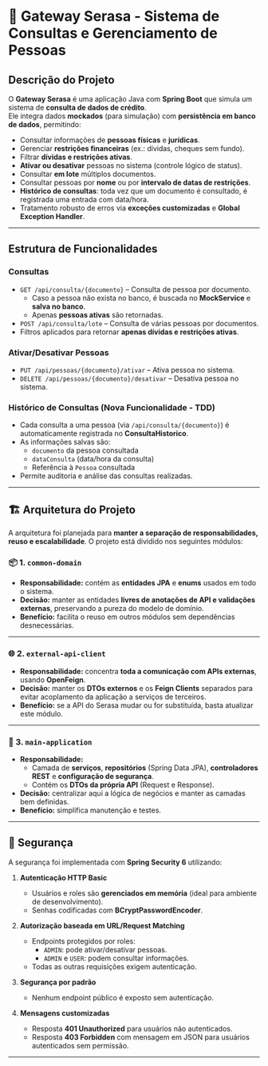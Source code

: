 # 🏦 Gateway Serasa - Sistema de Consultas e Gerenciamento de Pessoas

##  Descrição do Projeto

O **Gateway Serasa** é uma aplicação Java com **Spring Boot** que simula um sistema de **consulta de dados de crédito**.  
Ele integra dados **mockados** (para simulação) com **persistência em banco de dados**, permitindo:

- Consultar informações de **pessoas físicas** e **jurídicas**.
- Gerenciar **restrições financeiras** (ex.: dívidas, cheques sem fundo).
- Filtrar **dívidas e restrições ativas**.
- **Ativar ou desativar** pessoas no sistema (controle lógico de status).
- Consultar **em lote** múltiplos documentos.
- Consultar pessoas por **nome** ou por **intervalo de datas de restrições**.
- **Histórico de consultas**: toda vez que um documento é consultado, é registrada uma entrada com data/hora.
- Tratamento robusto de erros via **exceções customizadas** e **Global Exception Handler**.

---

##  Estrutura de Funcionalidades

### Consultas
- `GET /api/consulta/{documento}` – Consulta de pessoa por documento.
  - Caso a pessoa não exista no banco, é buscada no **MockService** e **salva no banco**.
  - Apenas **pessoas ativas** são retornadas.
- `POST /api/consulta/lote` – Consulta de várias pessoas por documentos.
- Filtros aplicados para retornar **apenas dívidas e restrições ativas**.

###  Ativar/Desativar Pessoas
- `PUT /api/pessoas/{documento}/ativar` – Ativa pessoa no sistema.
- `DELETE /api/pessoas/{documento}/desativar` – Desativa pessoa no sistema.

### Histórico de Consultas (Nova Funcionalidade - TDD)
- Cada consulta a uma pessoa (via `/api/consulta/{documento}`) é automaticamente registrada no **ConsultaHistorico**.
- As informações salvas são:
  - `documento` da pessoa consultada
  - `dataConsulta` (data/hora da consulta)
  - Referência à `Pessoa` consultada
- Permite auditoria e análise das consultas realizadas.

---

## 🏗️ Arquitetura do Projeto

A arquitetura foi planejada para **manter a separação de responsabilidades, reuso e escalabilidade**. O projeto está dividido nos seguintes módulos:

### 📦 1. `common-domain`
- **Responsabilidade:** contém as **entidades JPA** e **enums** usados em todo o sistema.  
- **Decisão:** manter as entidades **livres de anotações de API e validações externas**, preservando a pureza do modelo de domínio.  
- **Benefício:** facilita o reuso em outros módulos sem dependências desnecessárias.

---

### 🌐 2. `external-api-client`
- **Responsabilidade:** concentra **toda a comunicação com APIs externas**, usando **OpenFeign**.
- **Decisão:** manter os **DTOs externos** e os **Feign Clients** separados para evitar acoplamento da aplicação a serviços de terceiros.
- **Benefício:** se a API do Serasa mudar ou for substituída, basta atualizar este módulo.

---

### 🚀 3. `main-application`
- **Responsabilidade:** 
  - Camada de **serviços**, **repositórios** (Spring Data JPA), **controladores REST** e **configuração de segurança**.
  - Contém os **DTOs da própria API** (Request e Response).
- **Decisão:** centralizar aqui a lógica de negócios e manter as camadas bem definidas.
- **Benefício:** simplifica manutenção e testes.

---

## 🔐 Segurança

A segurança foi implementada com **Spring Security 6** utilizando:

1. **Autenticação HTTP Basic**
   - Usuários e roles são **gerenciados em memória** (ideal para ambiente de desenvolvimento).
   - Senhas codificadas com **BCryptPasswordEncoder**.

2. **Autorização baseada em URL/Request Matching**
   - Endpoints protegidos por roles:
     - `ADMIN`: pode ativar/desativar pessoas.
     - `ADMIN` e `USER`: podem consultar informações.
   - Todas as outras requisições exigem autenticação.

3. **Segurança por padrão**
   - Nenhum endpoint público é exposto sem autenticação.

4. **Mensagens customizadas**
   - Resposta **401 Unauthorized** para usuários não autenticados.
   - Resposta **403 Forbidden** com mensagem em JSON para usuários autenticados sem permissão.

---
